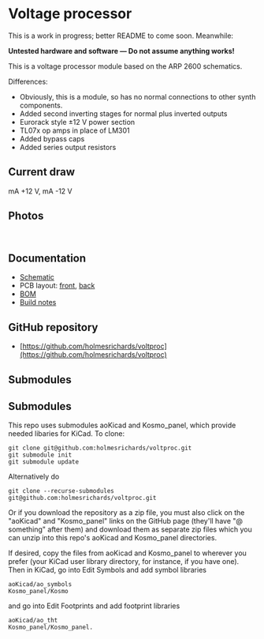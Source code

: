 # Voltage processor

This is a work in progress; better README to come soon. Meanwhile:

**Untested hardware and software — Do not assume anything works!**

This is a voltage processor module based on the ARP 2600 schematics.

Differences:

* Obviously, this is a module, so has no normal connections to other synth components.
* Added second inverting stages for normal plus inverted outputs
* Eurorack style ±12 V power section
* TL07x op amps in place of LM301
* Added bypass caps
* Added series output resistors


## Current draw
 mA +12 V,  mA -12 V


## Photos

![]()

![]()

## Documentation

* [Schematic](Docs/.pdf)
* PCB layout: [front](Docs/_layout_front.pdf), [back](Docs/_layout_back.pdf)
* [BOM](Docs/_bom.md)
* [Build notes](Docs/build.md)

## GitHub repository

* [https://github.com/holmesrichards/voltproc](https://github.com/holmesrichards/voltproc)

## Submodules

## Submodules

This repo uses submodules aoKicad and Kosmo_panel, which provide needed libaries for KiCad. To clone:

```
git clone git@github.com:holmesrichards/voltproc.git
git submodule init
git submodule update
```


Alternatively do

```
git clone --recurse-submodules git@github.com:holmesrichards/voltproc.git
```

Or if you download the repository as a zip file, you must also click on the "aoKicad" and "Kosmo\_panel" links on the GitHub page (they'll have "@ something" after them) and download them as separate zip files which you can unzip into this repo's aoKicad and Kosmo\_panel directories.

If desired, copy the files from aoKicad and Kosmo\_panel to wherever you prefer (your KiCad user library directory, for instance, if you have one). Then in KiCad, go into Edit Symbols and add symbol libraries 

```
aoKicad/ao_symbols
Kosmo_panel/Kosmo
```
and go into Edit Footprints and add footprint libraries 
```
aoKicad/ao_tht
Kosmo_panel/Kosmo_panel.
```
